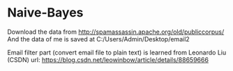 # Naive-Bayes

Download the data from http://spamassassin.apache.org/old/publiccorpus/ 
And the data of me is saved at C:/Users/Admin/Desktop/email2

Email filter part (convert email file to plain text) is learned from Leonardo Liu (CSDN)
url: https://blog.csdn.net/leowinbow/article/details/88659666
